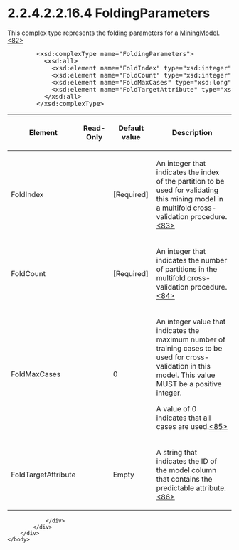 <html dir="LTR" xmlns:mshelp="http://msdn.microsoft.com/mshelp" xmlns:ddue="http://ddue.schemas.microsoft.com/authoring/2003/5" xmlns:xlink="http://www.w3.org/1999/xlink" xmlns:tool="http://www.microsoft.com/tooltip">
    <head>
        <meta http-equiv="Content-Type" content="text/html; CHARSET=utf-8"></meta>
        <meta name="save" content="history"></meta>
        <title>2.2.4.2.2.16.4 FoldingParameters</title>
        <xml>
            <mshelp:toctitle title="2.2.4.2.2.16.4 FoldingParameters"></mshelp:toctitle>
            <mshelp:rltitle title="[MS-SSAS]: FoldingParameters"></mshelp:rltitle>
            <mshelp:keyword index="A" term="aa5612e4-7cc5-48a2-8e2a-6ad7fbcae67b"></mshelp:keyword>
            <mshelp:attr name="DCSext.ContentType" value="open specification"></mshelp:attr>
            <mshelp:attr name="AssetID" value="aa5612e4-7cc5-48a2-8e2a-6ad7fbcae67b"></mshelp:attr>
            <mshelp:attr name="TopicType" value="kbRef"></mshelp:attr>
            <mshelp:attr name="DCSext.Title" value="[MS-SSAS]: FoldingParameters" />
        </xml>
    </head>
    <body>
        <div id="header">
            <h1 class="heading">2.2.4.2.2.16.4 FoldingParameters</h1>
        </div>
        <div id="mainSection">
            <div id="mainBody">
                <div id="allHistory" class="saveHistory"></div>
                <div id="sectionSection0" class="section" name="collapseableSection">
                    

<p>This complex type represents the folding parameters for a <a href="1a2b2d8c-302d-4c32-984c-9e34dc4424bf.html">MiningModel</a>.<a id="Appendix_A_Target_82"></a><a href="b9ac4859-2662-44ca-b131-9addd8b953dc.html#Appendix_A_82" aria-label="Product behavior note 82">&lt;82&gt;</a></p>

<dl>
<dd>
<div><pre>   &lt;xsd:complexType name=&quot;FoldingParameters&quot;&gt;
     &lt;xsd:all&gt;
       &lt;xsd:element name=&quot;FoldIndex&quot; type=&quot;xsd:integer&quot; /&gt;
       &lt;xsd:element name=&quot;FoldCount&quot; type=&quot;xsd:integer&quot; /&gt;
       &lt;xsd:element name=&quot;FoldMaxCases&quot; type=&quot;xsd:long&quot; minOccurs=&quot;0&quot;/&gt;
       &lt;xsd:element name=&quot;FoldTargetAttribute&quot; type=&quot;xsd:string&quot; minOccurs=&quot;0&quot;/&gt;
     &lt;/xsd:all&gt;
   &lt;/xsd:complexType&gt;
</pre></div>
</dd></dl>

<table>
 <thead>
  <tr>
   <th>
   <p>Element</p>
   </th>
   <th>
   <p>Read-Only</p>
   </th>
   <th>
   <p>Default value</p>
   </th>
   <th>
   <p>Description</p>
   </th>
  </tr>
 </thead>
 <tr>
  <td>
  <p>FoldIndex</p>
  </td>
  <td>
  <p> </p>
  </td>
  <td>
  <p>[Required]</p>
  </td>
  <td>
  <p>An integer that indicates the index of the partition
  to be used for validating this mining model in a multifold cross-validation
  procedure.<a id="Appendix_A_Target_83"></a><a href="b9ac4859-2662-44ca-b131-9addd8b953dc.html#Appendix_A_83" aria-label="Product behavior note 83">&lt;83&gt;</a></p>
  </td>
 </tr>
 <tr>
  <td>
  <p>FoldCount</p>
  </td>
  <td>
  <p> </p>
  </td>
  <td>
  <p>[Required]</p>
  </td>
  <td>
  <p>An integer that indicates the number of partitions in
  the multifold cross-validation procedure.<a id="Appendix_A_Target_84"></a><a href="b9ac4859-2662-44ca-b131-9addd8b953dc.html#Appendix_A_84" aria-label="Product behavior note 84">&lt;84&gt;</a></p>
  </td>
 </tr>
 <tr>
  <td>
  <p>FoldMaxCases</p>
  </td>
  <td>
  <p> </p>
  </td>
  <td>
  <p>0</p>
  </td>
  <td>
  <p>An integer value that indicates the maximum number of
  training cases to be used for cross-validation in this model. This value MUST
  be a positive integer. </p>
  <p>A value of 0 indicates that all cases are used.<a id="Appendix_A_Target_85"></a><a href="b9ac4859-2662-44ca-b131-9addd8b953dc.html#Appendix_A_85" aria-label="Product behavior note 85">&lt;85&gt;</a></p>
  </td>
 </tr>
 <tr>
  <td>
  <p>FoldTargetAttribute</p>
  </td>
  <td>
  <p> </p>
  </td>
  <td>
  <p>Empty</p>
  </td>
  <td>
  <p>A string that indicates the ID of the model column
  that contains the predictable attribute.<a id="Appendix_A_Target_86"></a><a href="b9ac4859-2662-44ca-b131-9addd8b953dc.html#Appendix_A_86" aria-label="Product behavior note 86">&lt;86&gt;</a></p>
  </td>
 </tr>
</table>

<p> </p>


                </div>
            </div>
        </div>
    </body>
</html>